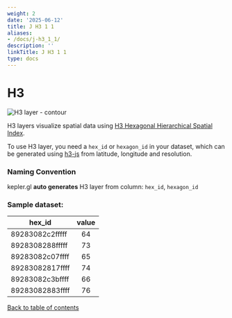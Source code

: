 ```yaml
---
weight: 2
date: '2025-06-12'
title: J H3 1 1
aliases:
- /docs/j-h3_1_1/
description: ''
linkTitle: J H3 1 1
type: docs
---
```


# H3

![H3 layer - contour](https://d1a3f4spazzrp4.cloudfront.net/kepler.gl/documentation/layers-h3.png "H3 layer")

H3 layers visualize spatial data using [H3 Hexagonal Hierarchical Spatial Index](https://eng.uber.com/h3/).

To use H3 layer, you need a `hex_id` or `hexagon_id` in your dataset, which can be generated using [h3-js](https://github.com/uber/h3-js) from latitude, longitude and resolution.

### Naming Convention
kepler.gl __auto generates__ H3 layer from column: `hex_id`, `hexagon_id`

### Sample dataset:
hex_id | value |
|----------|:------:|
89283082c2fffff | 64 |
8928308288fffff | 73 |
89283082c07ffff | 65 |
89283082817ffff | 74 |
89283082c3bffff | 66 |
89283082883ffff | 76 |

[Back to table of contents](../README.md)

